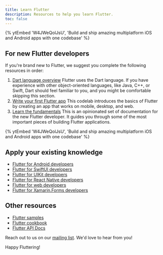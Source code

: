 ```yaml
---
title: Learn Flutter
description: Resources to help you learn Flutter.
toc: false
---
```


<div class="video-wrapper">
{% ytEmbed 'W4JWeQolJsU', 'Build and ship amazing multiplatform iOS and Android apps with one codebase' %}
</div>

## For new Flutter developers

If you're brand new to Flutter, 
we suggest you complete the following resources 
in order:

 1. [Dart language overview][]
    Flutter uses the Dart language. 
    If you have experience with other
    object-oriented languages, like Java, C++, or 
    Swift, Dart should feel familiar to you, 
    and you might be comfortable skipping this section.
 2. [Write your first Flutter app][] 
    This codelab introduces the basics of Flutter 
    by creating an app that works on mobile, 
    desktop, and web.
 3. [Learn the fundamentals][] 
    This is an opinionated set of documentation for
    the new Flutter developer. It guides you 
    through some of the most important pieces of 
    building Flutter applications.

<div class="video-wrapper">
{% ytEmbed 'W4JWeQolJsU', 'Build and ship amazing multiplatform iOS and Android apps with one codebase' %}
</div>

## Apply your existing knowledge

* [Flutter for Android developers][]
* [Flutter for SwiftUI developers][]
* [Flutter for UIKit developers][]
* [Flutter for React Native developers][]
* [Flutter for web developers][]
* [Flutter for Xamarin.Forms developers][]

## Other resources

* [Flutter samples][]
* [Flutter cookbook][]
* [Flutter API Docs][]

Reach out to us on our [mailing list][]. 
We'd love to hear from you!

Happy Fluttering!

[Dart language overview]: {{site.dart-site}}/overview
[Flutter API Docs]: {{site.api}}
[Flutter cookbook]: /cookbook
[Flutter for Android developers]: /get-started/flutter-for/android-devs
[Flutter for SwiftUI developers]: /get-started/flutter-for/swiftui-devs
[Flutter for UIKit developers]: /get-started/flutter-for/uikit-devs
[Flutter for React Native developers]: /get-started/flutter-for/react-native-devs
[Flutter samples]: https://github.com/flutter/samples
[Flutter for web developers]: /get-started/flutter-for/web-devs
[Flutter for Xamarin.Forms developers]: /get-started/flutter-for/xamarin-forms-devs
[Learn the fundamentals]: /get-started/fundamentals
[mailing list]: mailto:{{site.email}}
[Write your first Flutter app]: /get-started/codelab
